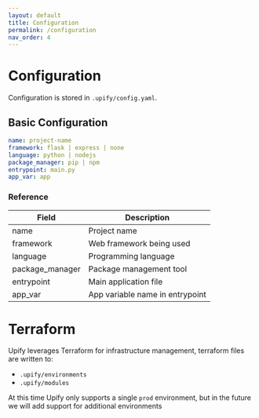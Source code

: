 ```yaml
---
layout: default
title: Configuration
permalink: /configuration
nav_order: 4
---
```


# Configuration

Configuration is stored in `.upify/config.yaml`.

## Basic Configuration
```yaml
name: project-name
framework: flask | express | none
language: python | nodejs
package_manager: pip | npm
entrypoint: main.py
app_var: app
```

### Reference

| Field | Description |
|-------|-------------|
| name | Project name |
| framework | Web framework being used |
| language | Programming language |
| package_manager | Package management tool |
| entrypoint | Main application file |
| app_var | App variable name in entrypoint |

# Terraform

Upify leverages Terraform for infrastructure management, terraform files are written to:

- `.upify/environments`
- `.upify/modules`

At this time Upify only supports a single `prod` environment, but in the future we will add support for additional environments